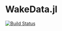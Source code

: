 # WakeData.jl

[![Build Status](https://travis-ci.org/zhmz90/WakeData.jl.jl.svg?branch=master)](https://travis-ci.org/zhmz90/WakeData.jl.jl)
